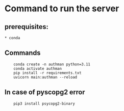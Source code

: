 # Command to run the server

## prerequisites:
    * conda

## Commands
```
    conda create -n authman python=3.11
    conda activate authman
    pip install -r requirements.txt
    uvicorn main:authman --reload
```
## In case of pyscopg2 error
```
    pip3 install psycopg2-binary
```